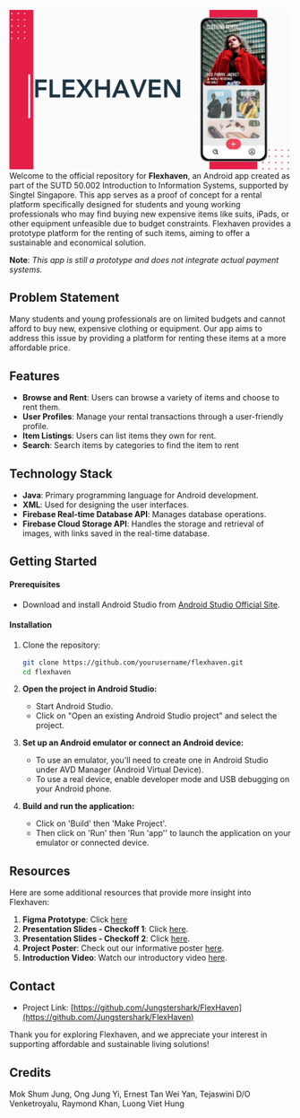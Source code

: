 ![image](resources/Flexhaven_image.png)
Welcome to the official repository for **Flexhaven**, an Android app created as part of the SUTD 50.002 Introduction to Information Systems, supported by Singtel Singapore. This app serves as a proof of concept for a rental platform specifically designed for students and young working professionals who may find buying new expensive items like suits, iPads, or other equipment unfeasible due to budget constraints. Flexhaven provides a prototype platform for the renting of such items, aiming to offer a sustainable and economical solution.

 **Note**: *This app is still a prototype and does not integrate actual payment systems.*

## Problem Statement

Many students and young professionals are on limited budgets and cannot afford to buy new, expensive clothing or equipment. Our app aims to address this issue by providing a platform for renting these items at a more affordable price.

## Features

- **Browse and Rent**: Users can browse a variety of items and choose to rent them.
- **User Profiles**: Manage your rental transactions through a user-friendly profile.
- **Item Listings**: Users can list items they own for rent.
- **Search**: Search items by categories to find the item to rent

## Technology Stack

- **Java**: Primary programming language for Android development.
- **XML**: Used for designing the user interfaces.
- **Firebase Real-time Database API**: Manages database operations.
- **Firebase Cloud Storage API**: Handles the storage and retrieval of images, with links saved in the real-time database.

## Getting Started

#### Prerequisites

- Download and install Android Studio from [Android Studio Official Site](https://developer.android.com/studio).

#### Installation

1. Clone the repository:
   ```bash
   git clone https://github.com/yourusername/flexhaven.git
   cd flexhaven
2. **Open the project in Android Studio:**
   - Start Android Studio.
   - Click on "Open an existing Android Studio project" and select the project.

3. **Set up an Android emulator or connect an Android device:**
   - To use an emulator, you'll need to create one in Android Studio under AVD Manager (Android Virtual Device).
   - To use a real device, enable developer mode and USB debugging on your Android phone.

4. **Build and run the application:**
   - Click on 'Build' then 'Make Project'.
   - Then click on 'Run' then 'Run 'app'' to launch the application on your emulator or connected device.

## Resources

Here are some additional resources that provide more insight into Flexhaven:

1. **Figma Prototype**: Click [here](https://www.figma.com/proto/Kn4RX2x7WOKHnQSL5ntILf/FLEXHAVEN-Prototype?node-id=65-319&m=dev&scaling=scale-down&page-id=0%3A1&starting-point-node-id=3%3A41&t=oknQu3diKE3XhRjQ-1)
2. **Presentation Slides - Checkoff 1**: Click [here](resources/Flexhaven_Checkoff_1.pdf).
3. **Presentation Slides - Checkoff 2**: Click [here](resources/Flexhaven_Checkoff_2.pdf).
4. **Project Poster**: Check out our informative poster [here](resources/Flexhaven_Final_Poster.pdf).
5. **Introduction Video**: Watch our introductory video [here](resources/Flexhaven_Final_Video.mp4).

## Contact

- Project Link: [https://github.com/Jungstershark/FlexHaven](https://github.com/Jungstershark/FlexHaven)

Thank you for exploring Flexhaven, and we appreciate your interest in supporting affordable and sustainable living solutions!

## Credits
Mok Shum Jung, Ong Jung Yi, Ernest Tan Wei Yan, Tejaswini D/O Venketroyalu, Raymond Khan, Luong Viet Hung

